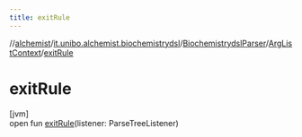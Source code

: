 ```yaml
---
title: exitRule
---
```

//[alchemist](../../../../index.html)/[it.unibo.alchemist.biochemistrydsl](../../index.html)/[BiochemistrydslParser](../index.html)/[ArgListContext](index.html)/[exitRule](exit-rule.html)



# exitRule



[jvm]\
open fun [exitRule](exit-rule.html)(listener: ParseTreeListener)




